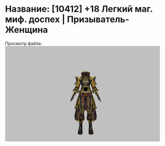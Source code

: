 # Название: [10412] +18 Легкий маг. миф. доспех | Призыватель-Женщина

Просмотр файла:
![p090023.png](p090023.png)